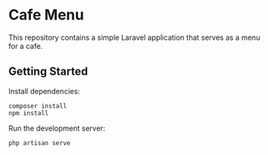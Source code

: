# Cafe Menu

This repository contains a simple Laravel application that serves as a menu for a cafe.

## Getting Started

Install dependencies:

```
composer install
npm install
```

Run the development server:

```
php artisan serve
```
